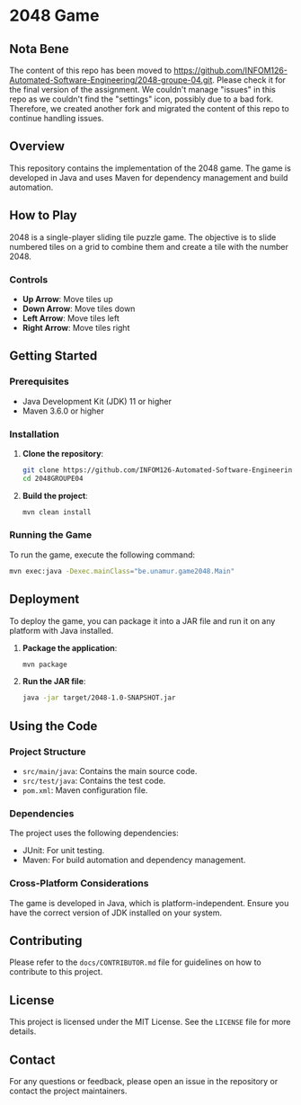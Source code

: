# 2048 Game 

## Nota Bene 
The content of this repo has been moved to https://github.com/INFOM126-Automated-Software-Engineering/2048-groupe-04.git. Please check it for the final version of the assignment. We couldn't manage "issues" in this repo as we couldn't find the "settings" icon, possibly due to a bad fork. Therefore, we created another fork and migrated the content of this repo to continue handling issues. 

## Overview
This repository contains the implementation of the 2048 game. The game is developed in Java and uses Maven for dependency management and build automation.

## How to Play
2048 is a single-player sliding tile puzzle game. The objective is to slide numbered tiles on a grid to combine them and create a tile with the number 2048.

### Controls
- **Up Arrow**: Move tiles up
- **Down Arrow**: Move tiles down
- **Left Arrow**: Move tiles left
- **Right Arrow**: Move tiles right

## Getting Started

### Prerequisites
- Java Development Kit (JDK) 11 or higher
- Maven 3.6.0 or higher

### Installation
1. **Clone the repository**:
    ```sh
    git clone https://github.com/INFOM126-Automated-Software-Engineering/2048GROUPE04.git
    cd 2048GROUPE04
    ```

2. **Build the project**:
    ```sh
    mvn clean install
    ```

### Running the Game
To run the game, execute the following command:
```sh
mvn exec:java -Dexec.mainClass="be.unamur.game2048.Main"
```

## Deployment
To deploy the game, you can package it into a JAR file and run it on any platform with Java installed.

1. **Package the application**:
    ```sh
    mvn package
    ```

2. **Run the JAR file**:
    ```sh
    java -jar target/2048-1.0-SNAPSHOT.jar
    ```

## Using the Code
### Project Structure
- `src/main/java`: Contains the main source code.
- `src/test/java`: Contains the test code.
- `pom.xml`: Maven configuration file.

### Dependencies
The project uses the following dependencies:
- JUnit: For unit testing.
- Maven: For build automation and dependency management.

### Cross-Platform Considerations
The game is developed in Java, which is platform-independent. Ensure you have the correct version of JDK installed on your system.

## Contributing
Please refer to the `docs/CONTRIBUTOR.md` file for guidelines on how to contribute to this project.

## License
This project is licensed under the MIT License. See the `LICENSE` file for more details.

## Contact
For any questions or feedback, please open an issue in the repository or contact the project maintainers. 
 
